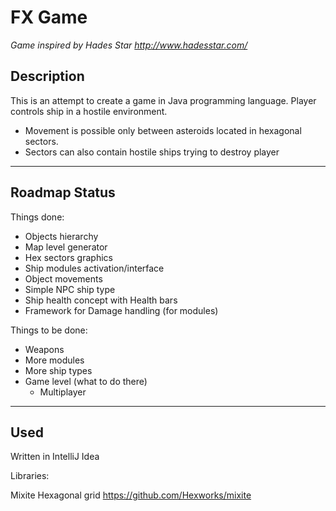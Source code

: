 # FX Game

*Game inspired by Hades Star http://www.hadesstar.com/*


## Description
This is an attempt to create a game in Java programming language. Player controls ship in a hostile environment.
- Movement is possible only between asteroids located in hexagonal sectors.
- Sectors can also contain hostile ships trying to destroy player

___
## Roadmap Status
Things done:
- Objects hierarchy
- Map level generator
- Hex sectors graphics
- Ship modules activation/interface
- Object movements
- Simple NPC ship type
- Ship health concept with Health bars
- Framework for Damage handling (for modules)

Things to be done:
- Weapons
- More modules
- More ship types
- Game level (what to do there)
  - Multiplayer

___
## Used
Written in IntelliJ Idea

Libraries:

Mixite Hexagonal grid https://github.com/Hexworks/mixite
